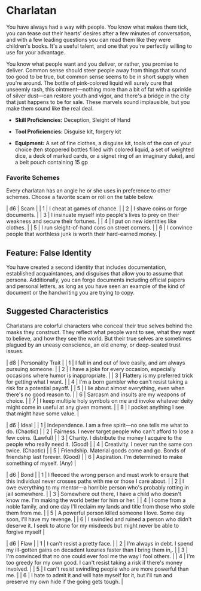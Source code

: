 # Charlatan

You have always had a way with people. You know
what makes them tick, you can tease out their hearts'
desires after a few minutes of conversation, and with a
few leading questions you can read them like they were
children's books. It's a useful talent, and one that you're
perfectly willing to use for your advantage.

You know what people want and you deliver, or rather,
you promise to deliver. Common sense should steer
people away from things that sound too good to be true,
but common sense seems to be in short supply when
you're around. The bottle of pink-colored liquid will
surely cure that unseemly rash, this ointment—nothing
more than a bit of fat with a sprinkle of silver dust—can
restore youth and vigor, and there's a bridge in the city
that just happens to be for sale. These marvels sound
implausible, but you make them sound like the real deal.

* **Skill Proficiencies:** Deception, Sleight of Hand
* **Tool Proficiencies:** Disguise kit, forgery kit

* **Equipment:** A set of fine clothes, a disguise kit, tools
of the con of your choice (ten stoppered bottles filled
with colored liquid, a set of weighted dice, a deck of
marked cards, or a signet ring of an imaginary duke),
and a belt pouch containing 15 gp

### Favorite Schemes

Every charlatan has an angle he or she uses in
preference to other schemes. Choose a favorite scam or
roll on the table below.

| d6 | Scam |
| 1 | I cheat at games of chance. |
| 2 | I shave coins or forge documents. |
| 3 | I insinuate myself into people's lives to prey on their weakness and secure their fortunes. |
| 4 | I put on new identities like clothes. |
| 5 | I run sleight-of-hand cons on street corners. |
| 6 | I convince people that worthless junk is worth their hard-earned money. |

## Feature: False Identity

You have created a second identity that includes
documentation, established acquaintances, and
disguises that allow you to assume that persona.
Additionally, you can forge documents including official
papers and personal letters, as long as you have seen an
example of the kind of document or the handwriting you
are trying to copy.

## Suggested Characteristics
Charlatans are colorful characters who conceal their
true selves behind the masks they construct. They
reflect what people want to see, what they want to
believe, and how they see the world. But their true
selves are sometimes plagued by an uneasy conscience,
an old enemy, or deep-seated trust issues.

| d8 | Personality Trait |
| 1 | I fall in and out of love easily, and am always pursuing someone. |
| 2 | I have a joke for every occasion, especially occasions where humor is inappropriate. |
| 3 | Flattery is my preferred trick for getting what I want. |
| 4 | I'm a born gambler who can't resist taking a risk for a potential payoff. |
| 5 | I lie about almost everything, even when there's no good reason to. |
| 6 | Sarcasm and insults are my weapons of choice. |
| 7 | I keep multiple holy symbols on me and invoke whatever deity might come in useful at any given moment. |
| 8 | I pocket anything I see that might have some value. |

| d6 | Ideal |
| 1 | Independence. I am a free spirit—no one tells me what to do. (Chaotic) |
| 2 | Fairness. I never target people who can't afford to lose a few coins. (Lawful) |
| 3 | Charity. I distribute the money I acquire to the people who really need it. (Good) |
| 4 | Creativity. I never run the same con twice. (Chaotic) |
| 5 | Friendship. Material goods come and go. Bonds of friendship last forever. (Good) |
| 6 | Aspiration. I'm determined to make something of myself. (Any) |

| d6 | Bond |
| 1 | I fleeced the wrong person and must work to ensure that this individual never crosses paths with me or those I care about. |
| 2 | I owe everything to my mentor—a horrible person who's probably rotting in jail somewhere. |
| 3 | Somewhere out there, I have a child who doesn't know me. I'm making the world better for him or her. |
| 4 | I come from a noble family, and one day I'll reclaim my lands and title from those who stole them from me. |
| 5 | A powerful person killed someone I love. Some day soon, I'll have my revenge. |
| 6 | I swindled and ruined a person who didn't deserve it. I seek to atone for my misdeeds but might never be able to forgive myself |

| d6 | Flaw |
| 1 | I can't resist a pretty face. |
| 2 | I'm always in debt. I spend my ill-gotten gains on decadent luxuries faster than I bring them in,. |
| 3 | I'm convinced that no one could ever fool me the way I fool others. |
| 4 | I'm too greedy for my own good. I can't resist taking a risk if there's money involved. |
| 5 | I can't resist swindling people who are more powerful than me. |
| 6 | I hate to admit it and will hate myself for it, but I'll run and preserve my own hide if the going gets tough. |
